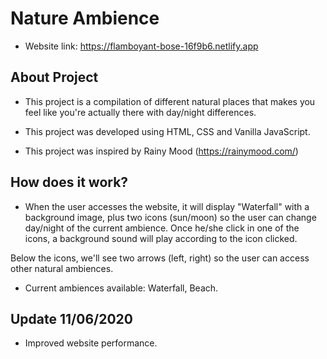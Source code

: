 # Nature Ambience

- Website link: https://flamboyant-bose-16f9b6.netlify.app

## About Project

- This project is a compilation of different natural places that makes you feel like you're actually there with day/night differences.

- This project was developed using HTML, CSS and Vanilla JavaScript.

- This project was inspired by Rainy Mood (https://rainymood.com/)

## How does it work?

- When the user accesses the website, it will display "Waterfall" with a background image, plus two icons (sun/moon) so the user can change day/night of the current ambience. Once he/she click in one of the icons, a background sound will play according to the icon clicked. 

Below the icons, we'll see two arrows (left, right) so the user can access other natural ambiences.

- Current ambiences available: Waterfall, Beach.

## Update 11/06/2020

- Improved website performance.